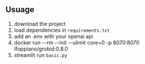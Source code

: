 ## Usuage 

1. download the project
2. load dependencies in `requirements.txt`
3. add an .env with your openai api
4. docker run --rm --init --ulimit core=0 -p 8070:8070 lfoppiano/grobid:0.8.0
5. streamlit run `basic.py`

